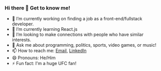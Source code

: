 ### Hi there 👋 Get to know me!

- 🔭 I’m currently working on finding a job as a front-end/fullstack developer.
- 🌱 I’m currently learning React.js
- 🤔 I’m looking to make connections with people who have similar interests.
- 💬 Ask me about programming, politics, sports, video games, or music!
- 📫 How to reach me: [Email](samuelbrown0322@gmail.com), [LinkedIn](https://www.linkedin.com/in/samuelbrown0322/)
- 😄 Pronouns: He/Him
- ⚡ Fun fact: I'm a huge UFC fan!

